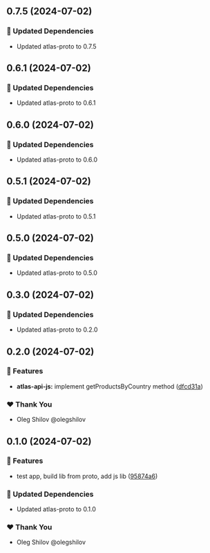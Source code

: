## 0.7.5 (2024-07-02)


### 🧱 Updated Dependencies

- Updated atlas-proto to 0.7.5

## 0.6.1 (2024-07-02)


### 🧱 Updated Dependencies

- Updated atlas-proto to 0.6.1

## 0.6.0 (2024-07-02)


### 🧱 Updated Dependencies

- Updated atlas-proto to 0.6.0

## 0.5.1 (2024-07-02)


### 🧱 Updated Dependencies

- Updated atlas-proto to 0.5.1

## 0.5.0 (2024-07-02)


### 🧱 Updated Dependencies

- Updated atlas-proto to 0.5.0

## 0.3.0 (2024-07-02)


### 🧱 Updated Dependencies

- Updated atlas-proto to 0.2.0

## 0.2.0 (2024-07-02)


### 🚀 Features

- **atlas-api-js:** implement getProductsByCountry method ([dfcd31a](https://github.com/redpill-research/atlas-js-client/commit/dfcd31a))


### ❤️  Thank You

- Oleg Shilov @olegshilov

## 0.1.0 (2024-07-02)


### 🚀 Features

- test app, build lib from proto, add js lib ([95874a6](https://github.com/redpill-research/atlas-js-client/commit/95874a6))


### 🧱 Updated Dependencies

- Updated atlas-proto to 0.1.0


### ❤️  Thank You

- Oleg Shilov @olegshilov